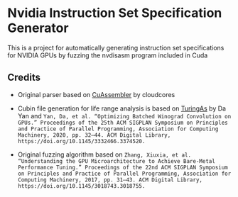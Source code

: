 # Nvidia Instruction Set Specification Generator
This is a project for automatically generating instruction set specifications for NVIDIA GPUs by fuzzing the nvdisasm program included in Cuda

## Credits
- Original parser based on [CuAssembler](https://github.com/cloudcores/CuAssembler) by cloudcores

- Cubin file generation for life range analysis is based on [TuringAs](https://github.com/daadaada/turingas) by Da Yan and `Yan, Da, et al. “Optimizing Batched Winograd Convolution on GPUs.” Proceedings of the 25th ACM SIGPLAN Symposium on Principles and Practice of Parallel Programming, Association for Computing Machinery, 2020, pp. 32–44. ACM Digital Library, https://doi.org/10.1145/3332466.3374520.`

- Original fuzzing algorithm based on `Zhang, Xiuxia, et al. “Understanding the GPU Microarchitecture to Achieve Bare-Metal Performance Tuning.” Proceedings of the 22nd ACM SIGPLAN Symposium on Principles and Practice of Parallel Programming, Association for Computing Machinery, 2017, pp. 31–43. ACM Digital Library, https://doi.org/10.1145/3018743.3018755.`

